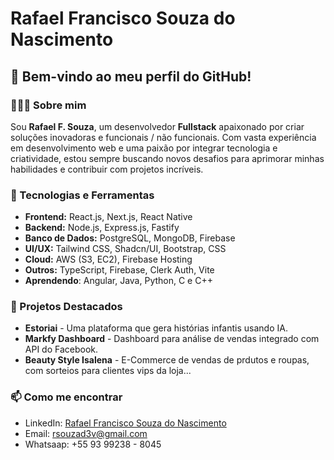 # Rafael Francisco Souza do Nascimento

## 👋 Bem-vindo ao meu perfil do GitHub!

### 👨🏻‍💻 Sobre mim

Sou **Rafael F. Souza**, um desenvolvedor **Fullstack** apaixonado por criar soluções inovadoras e funcionais / não funcionais. Com vasta experiência em desenvolvimento web e uma paixão por integrar tecnologia e criatividade, estou sempre buscando novos desafios para aprimorar minhas habilidades e contribuir com projetos incríveis.

### 🚀 Tecnologias e Ferramentas

- **Frontend:** React.js, Next.js, React Native
- **Backend:** Node.js, Express.js, Fastify
- **Banco de Dados:** PostgreSQL, MongoDB, Firebase
- **UI/UX:** Tailwind CSS, Shadcn/UI, Bootstrap, CSS
- **Cloud:** AWS (S3, EC2), Firebase Hosting
- **Outros:** TypeScript, Firebase, Clerk Auth, Vite
- **Aprendendo**: Angular, Java, Python, C e C++

### 🌟 Projetos Destacados

- **Estoriai** - Uma plataforma que gera histórias infantis usando IA.
- **Markfy Dashboard** - Dashboard para análise de vendas integrado com API do Facebook.
- **Beauty Style Isalena** - E-Commerce de vendas de prdutos e roupas, com sorteios para clientes
vips da loja...

### 📫 Como me encontrar

- LinkedIn: [Rafael Francisco Souza do Nascimento](https://www.linkedin.com/in/rafael-f-souza-022226255/)
- Email: rsouzad3v@gmail.com
- Whatsaap: +55 93 99238 - 8045
